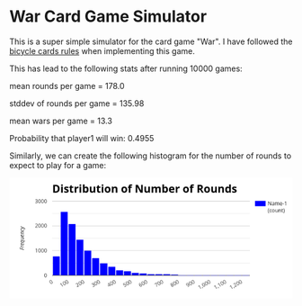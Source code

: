 # War Card Game Simulator

This is a super simple simulator for the card game "War". I have followed the [bicycle cards rules](https://bicyclecards.com/how-to-play/war/) when implementing this game. 


This has lead to the following stats after running 10000 games:

mean rounds per game = 178.0

stddev of rounds per game = 135.98

mean wars per game = 13.3

Probability that player1 will win: 0.4955


Similarly, we can create the following histogram for the number of rounds to expect to play for a game:

![histogram](https://github.com/zaporter/war_simulator/blob/master/rounds_dist.png)


